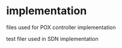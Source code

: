 implementation
==============

files used for POX controller implementation


test filer used in SDN implementation

